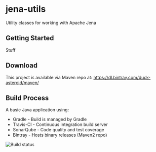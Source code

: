 jena-utils
===========
Utility classes for working with Apache Jena

Getting Started
---------------
Stuff

Download
-----------
This project is available via Maven repo at: https://dl.bintray.com/duck-asteroid/maven/

Build Process
-------------
A basic Java application using:
 * Gradle - Build is managed by Gradle
 * Travis-CI - Continuous integration build server
 * SonarQube - Code quality and test coverage
 * Bintray - Hosts binary releases (Maven2 repo)

![Build status](https://travis-ci.org/duckAsteroid/jena-utils.svg?branch=master)


